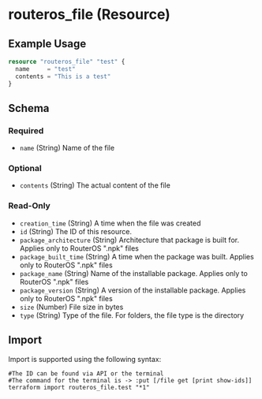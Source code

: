 # routeros_file (Resource)


## Example Usage
```terraform
resource "routeros_file" "test" {
  name     = "test"
  contents = "This is a test"
}
```

<!-- schema generated by tfplugindocs -->
## Schema

### Required

- `name` (String) Name of the file

### Optional

- `contents` (String) The actual content of the file

### Read-Only

- `creation_time` (String) A time when the file was created
- `id` (String) The ID of this resource.
- `package_architecture` (String) Architecture that package is built for. Applies only to RouterOS ".npk" files
- `package_built_time` (String) A time when the package was built. Applies only to RouterOS ".npk" files
- `package_name` (String) Name of the installable package. Applies only to RouterOS ".npk" files
- `package_version` (String) A version of the installable package. Applies only to RouterOS ".npk" files
- `size` (Number) File size in bytes
- `type` (String) Type of the file. For folders, the file type is the directory

## Import
Import is supported using the following syntax:
```shell
#The ID can be found via API or the terminal
#The command for the terminal is -> :put [/file get [print show-ids]]
terraform import routeros_file.test "*1"
```
